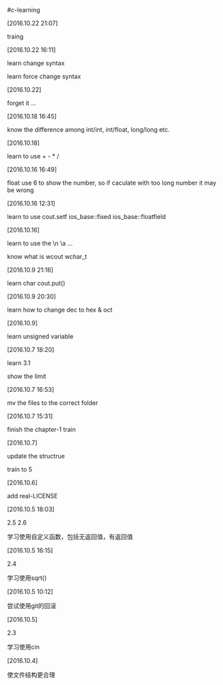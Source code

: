 #c-learning

[2016.10.22 21:07]

traing

[2016.10.22 16:11]

learn change syntax

learn force change syntax

[2016.10.22]

forget it ...

[2016.10.18 16:45]

know the difference among int/int, int/float, long/long etc.

[2016.10.18]

learn to use + - * /

[2016.10.16 16:49]

float use 6 to show the number, so if caculate with too long number it may be wrong

[2016.10.16 12:31]

learn to use cout.setf ios_base::fixed ios_base::floatfield

[2016.10.16]

learn to use the \n \a ...

know what is wcout wchar_t

[2016.10.9 21:16]

learn char cout.put()

[2016.10.9 20:30]

learn how to change dec to hex & oct

[2016.10.9]

learn unsigned variable

[2016.10.7 18:20]

learn 3.1

show the limit

[2016.10.7 16:53]

mv the files to the correct folder

[2016.10.7 15:31]

finish the chapter-1 train

[2016.10.7]

update the structrue

train to 5

[2016.10.6]

add real-LICENSE

[2016.10.5 18:03]

2.5 2.6

学习使用自定义函数，包括无返回值，有返回值

[2016.10.5 16:15]

2.4

学习使用sqrt()

[2016.10.5 10:12]

尝试使用git的回滚

[2016.10.5]

2.3

学习使用cin

[2016.10.4]

使文件结构更合理

